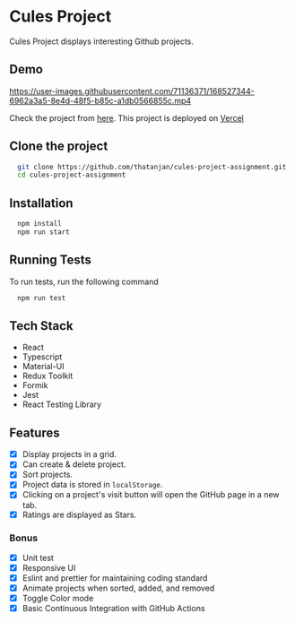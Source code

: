 # Cules Project

Cules Project displays interesting Github projects.

## Demo

https://user-images.githubusercontent.com/71136371/168527344-6962a3a5-8e4d-48f5-b85c-a1db0566855c.mp4

Check the project from [here](https://cules-project-assignment.vercel.app/). This project is deployed on [Vercel](https://vercel.com/)

## Clone the project

```bash
  git clone https://github.com/thatanjan/cules-project-assignment.git
  cd cules-project-assignment
```

## Installation

```bash
  npm install
  npm run start
```

## Running Tests

To run tests, run the following command

```bash
  npm run test
```

## Tech Stack

- React
- Typescript
- Material-UI
- Redux Toolkit
- Formik
- Jest
- React Testing Library

## Features

- [x] Display projects in a grid.
- [x] Can create & delete project.
- [x] Sort projects.
- [x] Project data is stored in `localStorage`.
- [x] Clicking on a project's visit button will open the GitHub page in a new tab.
- [x] Ratings are displayed as Stars.

### Bonus

- [x] Unit test
- [x] Responsive UI
- [x] Eslint and prettier for maintaining coding standard
- [x] Animate projects when sorted, added, and removed
- [x] Toggle Color mode
- [x] Basic Continuous Integration with GitHub Actions
